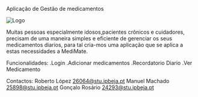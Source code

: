 Aplicação de Gestão de medicamentos




![Logo](https://github.com/user-attachments/assets/1d500c11-3cde-4f51-b52c-6c76f155ab4b)


Muitas pessoas especialmente idosos,pacientes crônicos e cuidadores, precisam de uma maneira simples e eficiente de gerenciar os seus medicamentos diarios, para tal cria-mos uma aplicação que se aplica a estas necessidades a MediMate.

Funcionalidades:
.Login
.Adicionar medicamentos
.Recordatorio Diario
.Ver Medicamento

Contactos:
Roberto López 26064@stu.ipbeja.pt
Manuel Machado 25898@stu.ipbeja.pt
Gonçalo Rosário 24293@stu.ipbeja.pt
